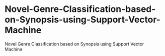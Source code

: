# Novel-Genre-Classification-based-on-Synopsis-using-Support-Vector-Machine
Novel Genre Classification based on Synopsis using Support Vector Machine
